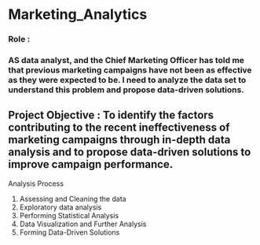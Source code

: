 # Marketing_Analytics
### Role :
### AS data analyst, and the Chief Marketing Officer has told me that previous marketing campaigns have not been as effective as they were expected to be. I need to analyze the data set to understand this problem and propose data-driven solutions.

## Project Objective : To identify the factors contributing to the recent ineffectiveness of marketing campaigns through in-depth data analysis and to propose data-driven solutions to improve campaign performance.

Analysis Process
1. Assessing and Cleaning the data
2. Exploratory data analysis
3. Performing Statistical Analysis
4. Data Visualization and Further Analysis
5. Forming Data-Driven Solutions
